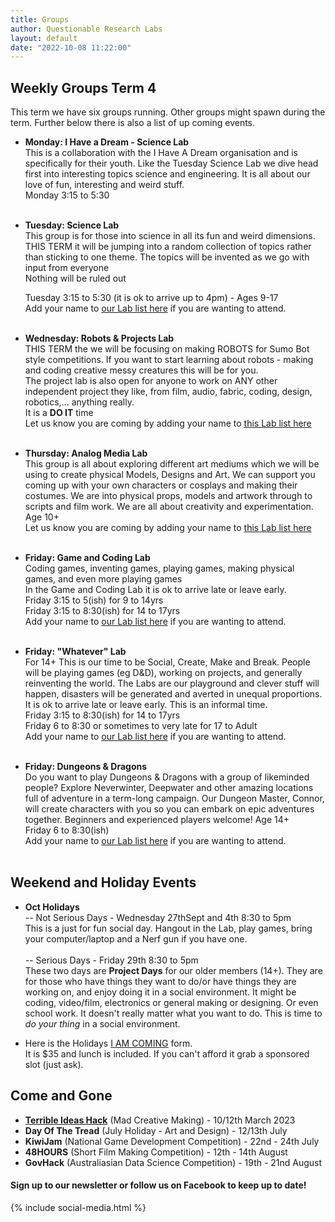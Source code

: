 ```yaml
---
title: Groups
author: Questionable Research Labs
layout: default
date: "2022-10-08 11:22:00"
---
```


## Weekly Groups Term 4

This term we have six groups running. Other groups might spawn during the term. 
Further below there is also a list of up coming events.

- **Monday: I Have a Dream - Science Lab**<br> 
  This is a collaboration with the I Have A Dream organisation and is specifically for their youth. 
  Like the Tuesday Science Lab we dive head first into interesting topics science and engineering. It is all about our love of fun, interesting and weird stuff.<br>
  Monday 3:15 to 5:30<br><br>


 - **Tuesday: Science Lab**<br> 
  This group is for those into science in all its fun and weird dimensions.<br>
  THIS TERM it will be jumping into a random collection of topics rather than sticking to one theme. The topics will be invented as we go with input from everyone<br>
  Nothing will be ruled out<br>

   Tuesday 3:15 to 5:30 (it is ok to arrive up to 4pm) - Ages 9-17<br>
   Add your name to [our Lab list here](https://forms.gle/YbDhM5RkHnfEPgPf7) if you are wanting to attend.<br><br>
   

 - **Wednesday: Robots & Projects Lab**<br>
  THIS TERM the we will be focusing on making ROBOTS for Sumo Bot style competitions. If you want to start learning about robots - making and coding creative messy creatures this will be for you.<br>The project lab is also open for anyone to work on ANY other independent project they like, from film, audio, fabric, coding, design, robotics,... anything really.<br>
  It is a __DO IT__ time<br> 
  Let us know you are coming by adding your name to [this Lab list here](https://forms.gle/zfXhFBZmxQjTz6qc6)<br><br>


 - **Thursday: Analog Media Lab**<br>
   This group is all about exploring different art mediums which we will be using to create physical Models, Designs and Art. We can support you coming up with your own characters or cosplays and making their costumes. We are into physical props, models and artwork through to scripts and film work. We are all about creativity and experimentation. Age 10+<br>
   Let us know you are coming by adding your name to [this Lab list here](https://forms.gle/9jWuvuUWS6LcGFFS9)<br><br> 


 - **Friday: Game and Coding Lab**<br>
  Coding games, inventing games, playing games, making physical games, and even more playing games<br>
  In the Game and Coding Lab it is ok to arrive late or leave early.<br>
    Friday 3:15 to 5(ish) for 9 to 14yrs<br> 
    Friday 3:15 to 8:30(ish) for 14 to 17yrs<br>
  Add your name to [our Lab list here](https://forms.gle/LwEVJ1mskd5Lk4wn9) if you are wanting to attend. <br><br>
    

 - **Friday: "Whatever" Lab**<br>
  For 14+ This is our time to be Social, Create, Make and Break. People will be playing games (eg D&D), working on projects, and generally reinventing the world. The Labs are our playground and clever stuff will happen, disasters will be generated and averted in unequal proportions. <br>
  It is ok to arrive late or leave early. This is an informal time.<br>
    Friday 3:15 to 8:30(ish) for 14 to 17yrs<br>
    Friday 6 to 8:30 or sometimes to very late for 17 to Adult<br>
  Add your name to [our Lab list here](https://forms.gle/m5VWDDwZPTS4ZCCm9) if you are wanting to attend.<br><br>
    

 - **Friday: Dungeons & Dragons**<br>
  Do you want to play Dungeons & Dragons with a group of likeminded people? Explore Neverwinter, Deepwater and other amazing locations full of adventure in a term-long campaign. Our Dungeon Master, Connor, will create characters with you so you can embark on epic adventures together. Beginners and experienced players welcome! Age 14+ <br>
    Friday 6 to 8:30(ish)<br>
  Add your name to [our Lab list here](https://forms.gle/aWYbXev76AnSSg2K6) if you are wanting to attend.<br><br>


## Weekend and Holiday Events
- **Oct Holidays**<br> 
-- Not Serious Days - Wednesday 27thSept and 4th  8:30 to 5pm<br> 
This is a just for fun social day. Hangout in the Lab, play games, bring your computer/laptop and a Nerf gun if you have one.<br><br>
-- Serious Days - Friday 29th 8:30 to 5pm<br> 
These two days are __Project Days__ for our older members (14+). They are for those who have things they want to do/or have things they are working on, and enjoy doing it in a social environment. It might be coding, video/film, electronics or general making or designing. Or even school work. It doesn't really matter what you want to do. This is time to *do your thing* in a social environment.

- Here is the Holidays [I AM COMING](https://forms.gle/VxWTtRo593iW6F7YA) form.<br> 
It is $35 and lunch is included. If you can't afford it grab a sponsored slot (just ask).


## Come and Gone ##
 - **[Terrible Ideas Hack](https://terriblehack.nz/)** (Mad Creative Making) - 10/12th March 2023
 - **Day Of The Tread** (July Holiday - Art and Design) - 12/13th July
 - **KiwiJam** (National Game Development Competition) - 22nd - 24th July
 - **48HOURS** (Short Film Making Competition) - 12th - 14th August
 - **GovHack** (Australiasian Data Science Competition) - 19th - 21nd August

#### Sign up to our newsletter or follow us on Facebook to keep up to date!


{% include social-media.html %}